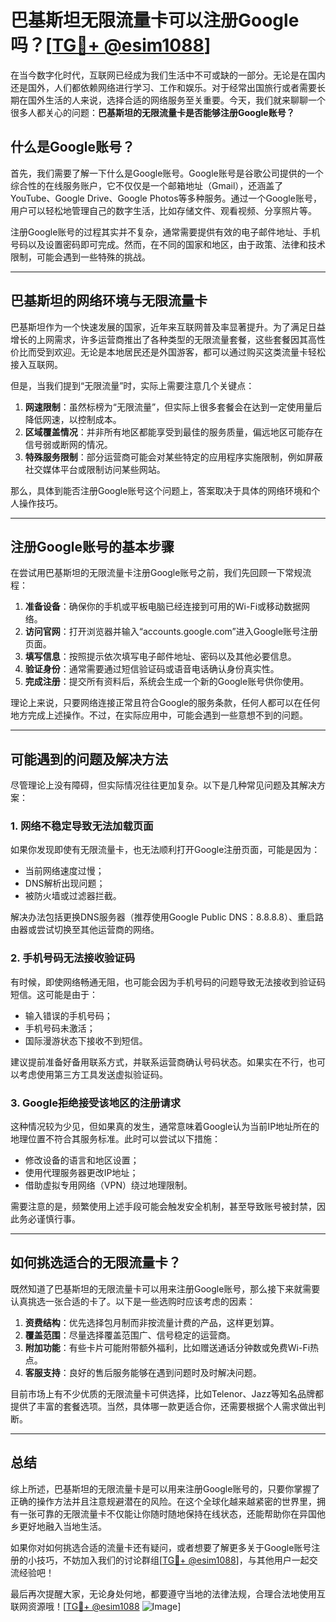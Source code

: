 # 巴基斯坦无限流量卡可以注册Google吗？[[TG💪+ @esim1088](https://t.me/s/esim1088)]

在当今数字化时代，互联网已经成为我们生活中不可或缺的一部分。无论是在国内还是国外，人们都依赖网络进行学习、工作和娱乐。对于经常出国旅行或者需要长期在国外生活的人来说，选择合适的网络服务至关重要。今天，我们就来聊聊一个很多人都关心的问题：**巴基斯坦的无限流量卡是否能够注册Google账号？**

## 什么是Google账号？

首先，我们需要了解一下什么是Google账号。Google账号是谷歌公司提供的一个综合性的在线服务账户，它不仅仅是一个邮箱地址（Gmail），还涵盖了YouTube、Google Drive、Google Photos等多种服务。通过一个Google账号，用户可以轻松地管理自己的数字生活，比如存储文件、观看视频、分享照片等。

注册Google账号的过程其实并不复杂，通常需要提供有效的电子邮件地址、手机号码以及设置密码即可完成。然而，在不同的国家和地区，由于政策、法律和技术限制，可能会遇到一些特殊的挑战。

---

## 巴基斯坦的网络环境与无限流量卡

巴基斯坦作为一个快速发展的国家，近年来互联网普及率显著提升。为了满足日益增长的上网需求，许多运营商推出了各种类型的无限流量套餐，这些套餐因其高性价比而受到欢迎。无论是本地居民还是外国游客，都可以通过购买这类流量卡轻松接入互联网。

但是，当我们提到“无限流量”时，实际上需要注意几个关键点：

1. **网速限制**：虽然标榜为“无限流量”，但实际上很多套餐会在达到一定使用量后降低网速，以控制成本。
2. **区域覆盖情况**：并非所有地区都能享受到最佳的服务质量，偏远地区可能存在信号弱或断网的情况。
3. **特殊服务限制**：部分运营商可能会对某些特定的应用程序实施限制，例如屏蔽社交媒体平台或限制访问某些网站。

那么，具体到能否注册Google账号这个问题上，答案取决于具体的网络环境和个人操作技巧。

---

## 注册Google账号的基本步骤

在尝试用巴基斯坦的无限流量卡注册Google账号之前，我们先回顾一下常规流程：

1. **准备设备**：确保你的手机或平板电脑已经连接到可用的Wi-Fi或移动数据网络。
2. **访问官网**：打开浏览器并输入“accounts.google.com”进入Google账号注册页面。
3. **填写信息**：按照提示依次填写电子邮件地址、密码以及其他必要信息。
4. **验证身份**：通常需要通过短信验证码或语音电话确认身份真实性。
5. **完成注册**：提交所有资料后，系统会生成一个新的Google账号供你使用。

理论上来说，只要网络连接正常且符合Google的服务条款，任何人都可以在任何地方完成上述操作。不过，在实际应用中，可能会遇到一些意想不到的问题。

---

## 可能遇到的问题及解决方法

尽管理论上没有障碍，但实际情况往往更加复杂。以下是几种常见问题及其解决方案：

### 1. 网络不稳定导致无法加载页面
如果你发现即使有无限流量卡，也无法顺利打开Google注册页面，可能是因为：
- 当前网络速度过慢；
- DNS解析出现问题；
- 被防火墙或过滤器拦截。

解决办法包括更换DNS服务器（推荐使用Google Public DNS：8.8.8.8）、重启路由器或尝试切换至其他运营商的网络。

### 2. 手机号码无法接收验证码
有时候，即使网络畅通无阻，也可能会因为手机号码的问题导致无法接收到验证码短信。这可能是由于：
- 输入错误的手机号码；
- 手机号码未激活；
- 国际漫游状态下接收不到短信。

建议提前准备好备用联系方式，并联系运营商确认号码状态。如果实在不行，也可以考虑使用第三方工具发送虚拟验证码。

### 3. Google拒绝接受该地区的注册请求
这种情况较为少见，但如果真的发生，通常意味着Google认为当前IP地址所在的地理位置不符合其服务标准。此时可以尝试以下措施：
- 修改设备的语言和地区设置；
- 使用代理服务器更改IP地址；
- 借助虚拟专用网络（VPN）绕过地理限制。

需要注意的是，频繁使用上述手段可能会触发安全机制，甚至导致账号被封禁，因此务必谨慎行事。

---

## 如何挑选适合的无限流量卡？

既然知道了巴基斯坦的无限流量卡可以用来注册Google账号，那么接下来就需要认真挑选一张合适的卡了。以下是一些选购时应该考虑的因素：

1. **资费结构**：优先选择包月制而非按流量计费的产品，这样更划算。
2. **覆盖范围**：尽量选择覆盖范围广、信号稳定的运营商。
3. **附加功能**：有些卡片可能附带额外福利，比如赠送通话分钟数或免费Wi-Fi热点。
4. **客服支持**：良好的售后服务能够在遇到问题时及时解决问题。

目前市场上有不少优质的无限流量卡可供选择，比如Telenor、Jazz等知名品牌都提供了丰富的套餐选项。当然，具体哪一款更适合你，还需要根据个人需求做出判断。

---

## 总结

综上所述，巴基斯坦的无限流量卡是可以用来注册Google账号的，只要你掌握了正确的操作方法并且注意规避潜在的风险。在这个全球化越来越紧密的世界里，拥有一张可靠的无限流量卡不仅能让你随时随地保持在线状态，还能帮助你在异国他乡更好地融入当地生活。

如果你对如何挑选合适的流量卡还有疑问，或者想要了解更多关于Google账号注册的小技巧，不妨加入我们的讨论群组[[TG💪+ @esim1088](https://t.me/s/esim1088)]，与其他用户一起交流经验吧！

最后再次提醒大家，无论身处何地，都要遵守当地的法律法规，合理合法地使用互联网资源哦！[[TG💪+ @esim1088](https://t.me/s/esim1088) ![Image](https://i.postimg.cc/4NQfJmqS/Snipaste-2025-05-13-00-14-12.png)]